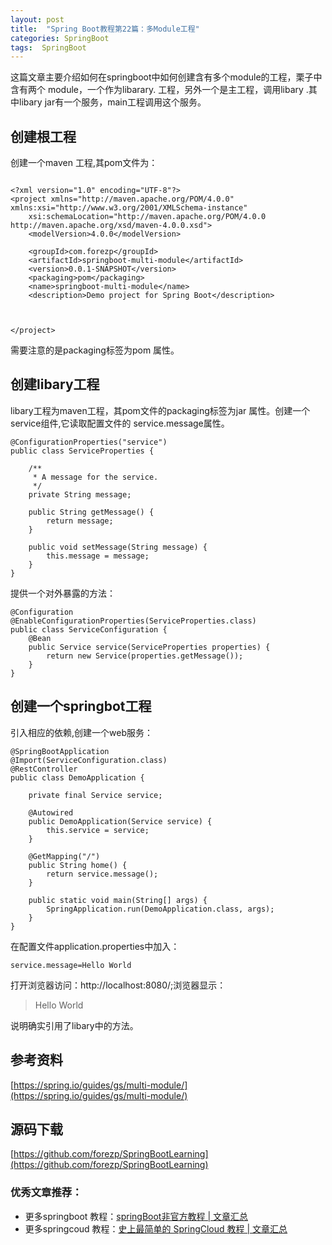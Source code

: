 ```yaml
---
layout: post
title:  "Spring Boot教程第22篇：多Module工程"
categories: SpringBoot
tags:  SpringBoot
---
```




这篇文章主要介绍如何在springboot中如何创建含有多个module的工程，栗子中含有两个 module，一个作为libarary. 工程，另外一个是主工程，调用libary .其中libary jar有一个服务，main工程调用这个服务。

<!--more-->

## 创建根工程

创建一个maven 工程,其pom文件为：

```

<?xml version="1.0" encoding="UTF-8"?>
<project xmlns="http://maven.apache.org/POM/4.0.0" xmlns:xsi="http://www.w3.org/2001/XMLSchema-instance"
	xsi:schemaLocation="http://maven.apache.org/POM/4.0.0 http://maven.apache.org/xsd/maven-4.0.0.xsd">
	<modelVersion>4.0.0</modelVersion>

	<groupId>com.forezp</groupId>
	<artifactId>springboot-multi-module</artifactId>
	<version>0.0.1-SNAPSHOT</version>
	<packaging>pom</packaging>
	<name>springboot-multi-module</name>
	<description>Demo project for Spring Boot</description>



</project>

```

需要注意的是packaging标签为pom 属性。

## 创建libary工程

libary工程为maven工程，其pom文件的packaging标签为jar 属性。创建一个service组件,它读取配置文件的 service.message属性。

```
@ConfigurationProperties("service")
public class ServiceProperties {

    /**
     * A message for the service.
     */
    private String message;

    public String getMessage() {
        return message;
    }

    public void setMessage(String message) {
        this.message = message;
    }
}

```

提供一个对外暴露的方法：

```
@Configuration
@EnableConfigurationProperties(ServiceProperties.class)
public class ServiceConfiguration {
    @Bean
    public Service service(ServiceProperties properties) {
        return new Service(properties.getMessage());
    }
}

```


## 创建一个springbot工程

引入相应的依赖,创建一个web服务：

```
@SpringBootApplication
@Import(ServiceConfiguration.class)
@RestController
public class DemoApplication {

    private final Service service;

    @Autowired
    public DemoApplication(Service service) {
        this.service = service;
    }

    @GetMapping("/")
    public String home() {
        return service.message();
    }

    public static void main(String[] args) {
        SpringApplication.run(DemoApplication.class, args);
    }
}

```
在配置文件application.properties中加入：

```
service.message=Hello World

```


打开浏览器访问：http://localhost:8080/;浏览器显示：

>Hello World

说明确实引用了libary中的方法。

## 参考资料

[https://spring.io/guides/gs/multi-module/](https://spring.io/guides/gs/multi-module/)


## 源码下载
[https://github.com/forezp/SpringBootLearning](https://github.com/forezp/SpringBootLearning)

### 优秀文章推荐：

* 更多springboot 教程：[springBoot非官方教程 | 文章汇总](http://blog.csdn.net/forezp/article/details/70341818)
* 更多springcoud 教程：[史上最简单的 SpringCloud 教程 |  文章汇总](http://blog.csdn.net/forezp/article/details/70148833)

